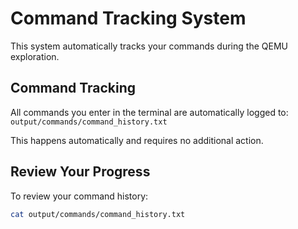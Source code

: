# Command Tracking System

This system automatically tracks your commands during the QEMU exploration.

## Command Tracking

All commands you enter in the terminal are automatically logged to:
`output/commands/command_history.txt`

This happens automatically and requires no additional action.

## Review Your Progress

To review your command history:
```bash
cat output/commands/command_history.txt
```
